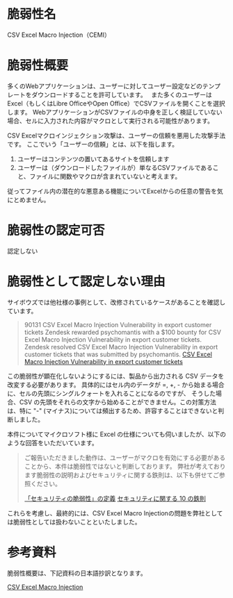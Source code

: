 # 脆弱性名
CSV Excel Macro Injection（CEMI）

# 脆弱性概要
多くのWebアプリケーションは、ユーザーに対してユーザー設定などのテンプレートをダウンロードすることを許可しています。　
また多くのユーザーはExcel（もしくはLibre OfficeやOpen Office）でCSVファイルを開くことを選択します。
WebアプリケーションがCSVファイルの中身を正しく検証していない場合、セルに入力された内容がマクロとして実行される可能性があります。

CSV Excelマクロインジェクション攻撃は、ユーザーの信頼を悪用した攻撃手法です。
ここでいう「ユーザーの信頼」とは、以下を指します。

1. ユーザーはコンテンツの置いてあるサイトを信頼します
2. ユーザーは（ダウンロードしたファイルが）単なるCSVファイルであること、ファイルに関数やマクロが含まれていないと考えます。

従ってファイル内の潜在的な悪意ある機能についてExcelからの任意の警告を気にとめません。

# 脆弱性の認定可否
認定しない

# 脆弱性として認定しない理由
サイボウズでは他社様の事例として、改修されているケースがあることを確認しています。

> 90131 CSV Excel Macro Injection Vulnerability in export customer tickets
> Zendesk rewarded psychomantis with a $100 bounty for CSV Excel Macro Injection Vulnerability in export customer tickets.
> Zendesk resolved CSV Excel Macro Injection Vulnerability in export customer tickets that was submitted by psychomantis. 
> [CSV Excel Macro Injection Vulnerability in export customer tickets](https://hackerone.com/reports/90131)

この脆弱性が顕在化しないようにするには、製品から出力される CSV データを改変する必要があります。
具体的にはセル内のデータが =, +, - から始まる場合に、セルの先頭にシングルクォートを入れることになるのですが、
そうした場合、CSV の先頭をそれらの文字から始めることができません。この対策方法は、特に "-" (マイナス)については頻出するため、許容することはできないと判断しました。

本件についてマイクロソフト様に Excel の仕様についても伺いましたが、以下のような回答をいただいています。

> ご報告いただきました動作は、ユーザーがマクロを有効にする必要があることから、本件は脆弱性ではないと判断しております。
> 弊社が考えております脆弱性の説明およびセキュリティに関する鉄則は、以下も併せてご参照ください。
> 
> [「セキュリティの脆弱性」の定義](http://technet.microsoft.com/ja-jp/library/gg983510.aspx)
> [セキュリティに関する 10 の鉄則](https://technet.microsoft.com/ja-jp/library/gg983506.aspx#E1)
 
これらを考慮し、最終的には、CSV Excel Macro Injectionの問題を弊社としては脆弱性としては扱わないことといたしました。

# 参考資料
脆弱性概要は、下記資料の日本語抄訳となります。

[CSV Excel Macro Injection](https://www.owasp.org/index.php/CSV_Excel_Macro_Injection])